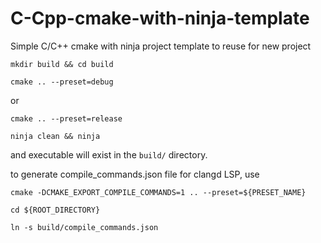 # C-Cpp-cmake-with-ninja-template
Simple C/C++ cmake with ninja project template to reuse for new project

```
mkdir build && cd build

```

```
cmake .. --preset=debug
```

or 

```
cmake .. --preset=release
```

```
ninja clean && ninja
```

and executable will exist in the `build/` directory.

to generate compile_commands.json file for clangd LSP, use

```
cmake -DCMAKE_EXPORT_COMPILE_COMMANDS=1 .. --preset=${PRESET_NAME}

cd ${ROOT_DIRECTORY}

ln -s build/compile_commands.json
```
